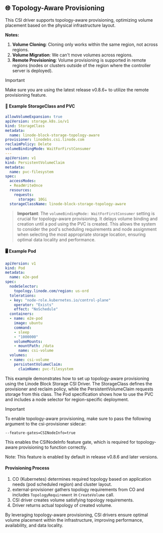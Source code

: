 ## 🌐 Topology-Aware Provisioning

This CSI driver supports topology-aware provisioning, optimizing volume placement based on the physical infrastructure layout.

**Notes:**

1. **Volume Cloning**: Cloning only works within the same region, not across regions.
2. **Volume Migration**: We can't move volumes across regions.
3. **Remote Provisioning**: Volume provisioning is supported in remote regions (nodes or clusters outside of the region where the controller server is deployed).

> [!IMPORTANT]
> Make sure you are using the latest release v0.8.6+ to utilize the remote provisioning feature.

#### 📝 Example StorageClass and PVC

```yaml
allowVolumeExpansion: true
apiVersion: storage.k8s.io/v1
kind: StorageClass
metadata:
  name: linode-block-storage-topology-aware
provisioner: linodebs.csi.linode.com
reclaimPolicy: Delete
volumeBindingMode: WaitForFirstConsumer
---
apiVersion: v1
kind: PersistentVolumeClaim
metadata:
  name: pvc-filesystem
spec:
  accessModes:
  - ReadWriteOnce
  resources:
    requests:
      storage: 10Gi
  storageClassName: linode-block-storage-topology-aware
```

> **Important**: The `volumeBindingMode: WaitForFirstConsumer` setting is crucial for topology-aware provisioning. It delays volume binding and creation until a pod using the PVC is created. This allows the system to consider the pod's scheduling requirements and node assignment when selecting the most appropriate storage location, ensuring optimal data locality and performance.

#### 🖥️ Example Pod

```yaml
apiVersion: v1
kind: Pod
metadata:
  name: e2e-pod
spec:
  nodeSelector:
    topology.linode.com/region: us-ord
  tolerations:
  - key: "node-role.kubernetes.io/control-plane"
    operator: "Exists"
    effect: "NoSchedule"
  containers:
  - name: e2e-pod
    image: ubuntu
    command:
    - sleep
    - "1000000"
    volumeMounts:
    - mountPath: /data
      name: csi-volume
  volumes:
  - name: csi-volume
    persistentVolumeClaim:
      claimName: pvc-filesystem
```

This example demonstrates how to set up topology-aware provisioning using the Linode Block Storage CSI Driver. The StorageClass defines the provisioner and reclaim policy, while the PersistentVolumeClaim requests storage from this class. The Pod specification shows how to use the PVC and includes a node selector for region-specific deployment.

> [!IMPORTANT]
> To enable topology-aware provisioning, make sure to pass the following argument to the csi-provisioner sidecar:
> ```
> --feature-gates=CSINodeInfo=true
> ```
> This enables the CSINodeInfo feature gate, which is required for topology-aware provisioning to function correctly.
> 
> Note: This feature is enabled by default in release v0.8.6 and later versions.

#### Provisioning Process

1. CO (Kubernetes) determines required topology based on application needs (pod scheduled region) and cluster layout.
2. external-provisioner gathers topology requirements from CO and includes `TopologyRequirement` in `CreateVolume` call.
3. CSI driver creates volume satisfying topology requirements.
4. Driver returns actual topology of created volume.

By leveraging topology-aware provisioning, CSI drivers ensure optimal volume placement within the infrastructure, improving performance, availability, and data locality.

